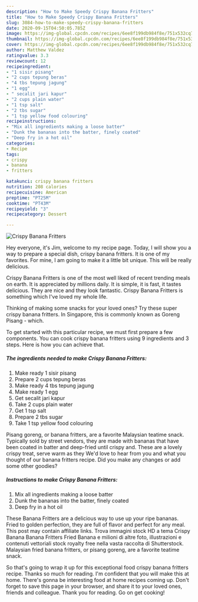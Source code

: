 ```yaml
---
description: "How to Make Speedy Crispy Banana Fritters"
title: "How to Make Speedy Crispy Banana Fritters"
slug: 3084-how-to-make-speedy-crispy-banana-fritters
date: 2020-09-15T04:50:05.785Z
image: https://img-global.cpcdn.com/recipes/6ee8f199db984f8e/751x532cq70/crispy-banana-fritters-recipe-main-photo.jpg
thumbnail: https://img-global.cpcdn.com/recipes/6ee8f199db984f8e/751x532cq70/crispy-banana-fritters-recipe-main-photo.jpg
cover: https://img-global.cpcdn.com/recipes/6ee8f199db984f8e/751x532cq70/crispy-banana-fritters-recipe-main-photo.jpg
author: Matthew Valdez
ratingvalue: 3.3
reviewcount: 12
recipeingredient:
- "1 sisir pisang"
- "2 cups tepung beras"
- "4 tbs tepung jagung"
- "1 egg"
- " secalit jari kapur"
- "2 cups plain water"
- "1 tsp salt"
- "2 tbs sugar"
- "1 tsp yellow food colouring"
recipeinstructions:
- "Mix all ingredients making a loose batter"
- "Dunk the bananas into the batter, finely coated"
- "Deep fry in a hot oil"
categories:
- Recipe
tags:
- crispy
- banana
- fritters

katakunci: crispy banana fritters 
nutrition: 208 calories
recipecuisine: American
preptime: "PT25M"
cooktime: "PT43M"
recipeyield: "3"
recipecategory: Dessert

---
```



![Crispy Banana Fritters](https://img-global.cpcdn.com/recipes/6ee8f199db984f8e/751x532cq70/crispy-banana-fritters-recipe-main-photo.jpg)

Hey everyone, it's Jim, welcome to my recipe page. Today, I will show you a way to prepare a special dish, crispy banana fritters. It is one of my favorites. For mine, I am going to make it a little bit unique. This will be really delicious.

Crispy Banana Fritters is one of the most well liked of recent trending meals on earth. It is appreciated by millions daily. It is simple, it is fast, it tastes delicious. They are nice and they look fantastic. Crispy Banana Fritters is something which I've loved my whole life.

Thinking of making some snacks for your loved ones? Try these super crispy banana fritters. In Singapore, this is commonly known as Goreng Pisang - which.


To get started with this particular recipe, we must first prepare a few components. You can cook crispy banana fritters using 9 ingredients and 3 steps. Here is how you can achieve that.

<!--inarticleads1-->

##### The ingredients needed to make Crispy Banana Fritters:

1. Make ready 1 sisir pisang
1. Prepare 2 cups tepung beras
1. Make ready 4 tbs tepung jagung
1. Make ready 1 egg
1. Get  secalit jari kapur
1. Take 2 cups plain water
1. Get 1 tsp salt
1. Prepare 2 tbs sugar
1. Take 1 tsp yellow food colouring


Pisang goreng, or banana fritters, are a favorite Malaysian teatime snack. Typically sold by street vendors, they are made with bananas that have been coated in batter and deep-fried until crispy and. These are a lovely crispy treat, serve warm as they We&#39;d love to hear from you and what you thought of our banana fritters recipe. Did you make any changes or add some other goodies? 

<!--inarticleads2-->

##### Instructions to make Crispy Banana Fritters:

1. Mix all ingredients making a loose batter
1. Dunk the bananas into the batter, finely coated
1. Deep fry in a hot oil


These Banana Fritters are a delicious way to use up your ripe bananas. Fried to golden perfection, they are full of flavor and perfect for any meal. This post may contain affiliate links. Trova immagini stock HD a tema Crispy Banana Banana Fritters Fried Banana e milioni di altre foto, illustrazioni e contenuti vettoriali stock royalty free nella vasta raccolta di Shutterstock. Malaysian fried banana fritters, or pisang goreng, are a favorite teatime snack. 

So that's going to wrap it up for this exceptional food crispy banana fritters recipe. Thanks so much for reading. I'm confident that you will make this at home. There's gonna be interesting food at home recipes coming up. Don't forget to save this page in your browser, and share it to your loved ones, friends and colleague. Thank you for reading. Go on get cooking!
